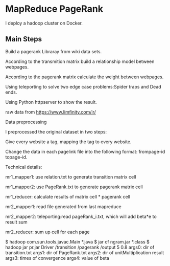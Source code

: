 # MapReduce PageRank

I deploy a hadoop cluster on Docker.

## Main Steps

  Build a pagerank Libraray from wiki data sets.

  According to the transmition matrix build a relationship model between webpages.

  According to the pagerank matrix calculate the weight between webpages.

  Using teleporting to solve two edge case problems:Spider traps and Dead ends.

  Using Python httpserver to show the result.

raw data from https://www.limfinity.com/ir/

Data preprocessing

I preprocessed the original dataset in two steps:

Give every website a tag, mapping the tag to every website.

Change the data in each pagelink file into the following format: frompage-id topage-id.

Technical details:

  mr1_mapper1: use relation.txt to generate transition matrix cell

  mr1_mapper2: use PageRank.txt to generate pagerank matrix cell

  mr1_reducer: calculate results of matrix cell * pagerank cell

  mr2_mapper1: read file generated from last mapreduce

  mr2_mapper2: teleporting:read pageRank_i.txt, which will add beta*e to result sum

  mr2_reducer: sum up cell for each page

$ hadoop com.sun.tools.javac.Main *.java
$ jar cf ngram.jar *.class
$ hadoop jar pr.jar Driver /transition /pagerank /output 5 0.8
args0: dir of transition.txt
args1: dir of PageRank.txt
args2: dir of unitMultiplication result
args3: times of convergence
args4: value of beta
